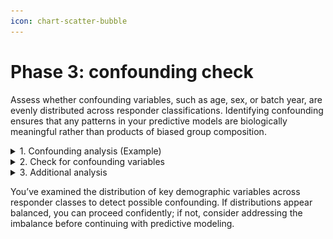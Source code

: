 ```yaml
---
icon: chart-scatter-bubble
---
```


# Phase 3: confounding check

Assess whether confounding variables, such as age, sex, or batch year, are evenly distributed across responder classifications. Identifying confounding ensures that any patterns in your predictive models are biologically meaningful rather than products of biased group composition.

<details>

<summary>1. Confounding analysis (Example)</summary>

1. Navigate to [**Discovery** -> **Start** -> **t-SNE analysis**](https://app.gitbook.com/s/9LdC62ZpkxqvCBTPwVZU/data-analysis/discovery/t-sne-analysis)
2. Configure **Column Selection**
   1. Select all `*fold_change` columns
   2. Select `year`, `sex`, and the responder column for **Grouping variable**
   3. Select `age_months` and `z_score_continuous` for **Color variable**

<figure><img src="../../.gitbook/assets/FF_Phase 3_Confounding Setup tSNE_annotated.png" alt=""><figcaption></figcaption></figure>



</details>

<details>

<summary>2. Check for confounding variables</summary>

1. Compare all t-SNE plots generated to the responder t-SNE plot
   1. Is there an approximately equal distribution of confounding variable values in each responder class?  If not, there may be confounding in your predictive model.
      1. e.x. Is there an equal distribution of males and females in each responder class?

2)  An example confounding check with the manual HAI Responder group

    1. Age vs HAI Responder
       1. Here we see no confounding effect from age



    <figure><img src="../../.gitbook/assets/FF_Phase  3_Age vs HAI Responder.png" alt="" width="563"><figcaption></figcaption></figure>

    1. Z-score vs HAI Responder
       1. Here we see no confounding effect from z-score



    <figure><img src="../../.gitbook/assets/FF_Phase  3_Z-score vs HAI Responder.png" alt="" width="563"><figcaption></figcaption></figure>

    1. Year vs HAI Responder
       1. Confounding is unclear



    <figure><img src="../../.gitbook/assets/FF_Phase  3_Batch Year vs HAI Responder.png" alt="" width="563"><figcaption></figcaption></figure>

    1. Sex vs HAI Responder
       1. Confounding is unclear

<figure><img src="../../.gitbook/assets/FF_Phase  3_Sex vs HAI Responder.png" alt="" width="563"><figcaption></figcaption></figure>

{% hint style="success" %}
After generating all these t-SNE plots for the confounder check, it may be a good idea to save the plots to report with your findings later.
{% endhint %}

</details>

<details>

<summary>3. Additional analysis</summary>

In some cases, the resulting t-SNE plots for confounding analysis may be unclear, warranting further analysis, as in the example. It can be beneficial to manually check the confounding variable distribution for each responder class in these cases.

1. Open the dataset with responder columns in Excel

2) Filter by responder class, and manually check the distribution for any confounder variables warranting further analysis

<figure><img src="../../.gitbook/assets/HAI Responder_Sex and year confound.png" alt=""><figcaption></figcaption></figure>

</details>

You’ve examined the distribution of key demographic variables across responder classes to detect possible confounding. If distributions appear balanced, you can proceed confidently; if not, consider addressing the imbalance before continuing with predictive modeling.
